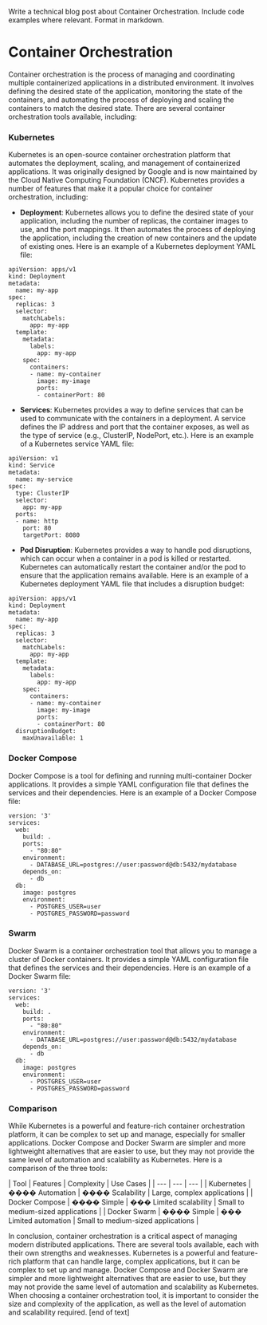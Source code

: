  Write a technical blog post about Container Orchestration. Include code examples where relevant. Format in markdown.

# Container Orchestration

Container orchestration is the process of managing and coordinating multiple containerized applications in a distributed environment. It involves defining the desired state of the application, monitoring the state of the containers, and automating the process of deploying and scaling the containers to match the desired state.
There are several container orchestration tools available, including:

### Kubernetes

Kubernetes is an open-source container orchestration platform that automates the deployment, scaling, and management of containerized applications. It was originally designed by Google and is now maintained by the Cloud Native Computing Foundation (CNCF).
Kubernetes provides a number of features that make it a popular choice for container orchestration, including:

* **Deployment**: Kubernetes allows you to define the desired state of your application, including the number of replicas, the container images to use, and the port mappings. It then automates the process of deploying the application, including the creation of new containers and the update of existing ones.
Here is an example of a Kubernetes deployment YAML file:
```
apiVersion: apps/v1
kind: Deployment
metadata:
  name: my-app
spec:
  replicas: 3
  selector:
    matchLabels:
      app: my-app
  template:
    metadata:
      labels:
        app: my-app
    spec:
      containers:
      - name: my-container
        image: my-image
        ports:
        - containerPort: 80
```
* **Services**: Kubernetes provides a way to define services that can be used to communicate with the containers in a deployment. A service defines the IP address and port that the container exposes, as well as the type of service (e.g., ClusterIP, NodePort, etc.).
Here is an example of a Kubernetes service YAML file:
```
apiVersion: v1
kind: Service
metadata:
  name: my-service
spec:
  type: ClusterIP
  selector:
    app: my-app
  ports:
  - name: http
    port: 80
    targetPort: 8080
```
* **Pod Disruption**: Kubernetes provides a way to handle pod disruptions, which can occur when a container in a pod is killed or restarted. Kubernetes can automatically restart the container and/or the pod to ensure that the application remains available.
Here is an example of a Kubernetes deployment YAML file that includes a disruption budget:
```
apiVersion: apps/v1
kind: Deployment
metadata:
  name: my-app
spec:
  replicas: 3
  selector:
    matchLabels:
      app: my-app
  template:
    metadata:
      labels:
        app: my-app
    spec:
      containers:
      - name: my-container
        image: my-image
        ports:
        - containerPort: 80
  disruptionBudget:
    maxUnavailable: 1
```
### Docker Compose

Docker Compose is a tool for defining and running multi-container Docker applications. It provides a simple YAML configuration file that defines the services and their dependencies.
Here is an example of a Docker Compose file:
```
version: '3'
services:
  web:
    build: .
    ports:
      - "80:80"
    environment:
      - DATABASE_URL=postgres://user:password@db:5432/mydatabase
    depends_on:
      - db
  db:
    image: postgres
    environment:
      - POSTGRES_USER=user
      - POSTGRES_PASSWORD=password
```
### Swarm

Docker Swarm is a container orchestration tool that allows you to manage a cluster of Docker containers. It provides a simple YAML configuration file that defines the services and their dependencies.
Here is an example of a Docker Swarm file:
```
version: '3'
services:
  web:
    build: .
    ports:
      - "80:80"
    environment:
      - DATABASE_URL=postgres://user:password@db:5432/mydatabase
    depends_on:
      - db
  db:
    image: postgres
    environment:
      - POSTGRES_USER=user
      - POSTGRES_PASSWORD=password
```
### Comparison

While Kubernetes is a powerful and feature-rich container orchestration platform, it can be complex to set up and manage, especially for smaller applications. Docker Compose and Docker Swarm are simpler and more lightweight alternatives that are easier to use, but they may not provide the same level of automation and scalability as Kubernetes.
Here is a comparison of the three tools:

| Tool | Features | Complexity | Use Cases |
| --- | --- | --- |
| Kubernetes | ���� Automation | ���� Scalability | Large, complex applications |
| Docker Compose | ���� Simple | ��� Limited scalability | Small to medium-sized applications |
| Docker Swarm | ���� Simple | ��� Limited automation | Small to medium-sized applications |

In conclusion, container orchestration is a critical aspect of managing modern distributed applications. There are several tools available, each with their own strengths and weaknesses. Kubernetes is a powerful and feature-rich platform that can handle large, complex applications, but it can be complex to set up and manage. Docker Compose and Docker Swarm are simpler and more lightweight alternatives that are easier to use, but they may not provide the same level of automation and scalability as Kubernetes. When choosing a container orchestration tool, it is important to consider the size and complexity of the application, as well as the level of automation and scalability required. [end of text]


